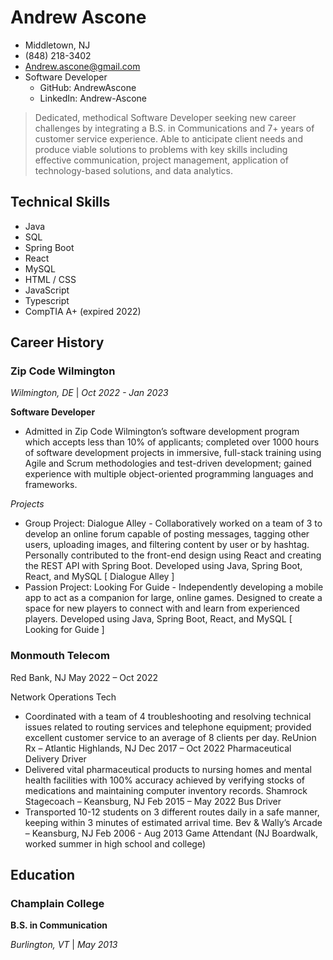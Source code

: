 # Andrew Ascone
* Middletown, NJ
* (848) 218-3402
* Andrew.ascone@gmail.com
* Software Developer 
    * GitHub: AndrewAscone
    * LinkedIn: Andrew-Ascone

> Dedicated, methodical Software Developer seeking new career challenges by integrating a B.S. in Communications and 7+ years of
customer service experience. Able to anticipate client needs and produce viable solutions to problems with key skills including effective
communication, project management, application of technology-based solutions, and data analytics.

## Technical Skills
* Java
* SQL
* Spring Boot
* React
* MySQL
* HTML / CSS
* JavaScript
* Typescript
* CompTIA A+ (expired 2022)


## Career History
### Zip Code Wilmington
*Wilmington, DE* | *Oct 2022 - Jan 2023*

**Software Developer**
* Admitted in Zip Code Wilmington’s software development program which accepts less than 10% of applicants; completed over 1000 hours of software development projects in immersive, full-stack training using Agile and Scrum methodologies and test-driven development; gained experience with multiple object-oriented programming languages and frameworks.

*Projects*
* Group Project: Dialogue Alley - Collaboratively worked on a team of 3 to develop an online forum capable of posting messages, tagging other users, uploading images, and filtering content by user or by hashtag. Personally contributed to the front-end design using React and creating the REST API with Spring Boot. Developed using Java, Spring Boot, React, and MySQL [ Dialogue Alley ]
* Passion Project: Looking For Guide - Independently developing a mobile app to act as a companion for large, online games. Designed to create a space for new players to connect with and learn from experienced players. Developed using Java, Spring Boot, React, and MySQL [ Looking for Guide ]

### Monmouth Telecom
Red Bank, NJ May 2022 – Oct 2022

Network Operations Tech
* Coordinated with a team of 4 troubleshooting and resolving technical issues related to routing services and telephone
equipment; provided excellent customer service to an average of 8 clients per day.
ReUnion Rx – Atlantic Highlands, NJ Dec 2017 – Oct 2022
Pharmaceutical Delivery Driver
* Delivered vital pharmaceutical products to nursing homes and mental health facilities with 100% accuracy achieved by
verifying stocks of medications and maintaining computer inventory records.
Shamrock Stagecoach – Keansburg, NJ Feb 2015 – May 2022
Bus Driver
* Transported 10-12 students on 3 different routes daily in a safe manner, keeping within 3 minutes of estimated arrival time.
Bev & Wally’s Arcade – Keansburg, NJ Feb 2006 - Aug 2013
Game Attendant (NJ Boardwalk, worked summer in high school and college)

## Education
### Champlain College
**B.S. in Communication**

*Burlington, VT* | *May 2013*